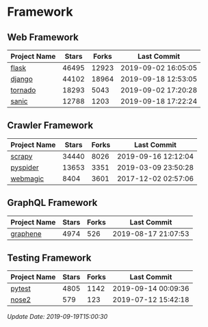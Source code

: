 # Framework

## Web Framework

| Project Name | Stars | Forks | Last Commit |
| ------------ | ----- | ----- | ----------- |
| [flask](https://github.com/pallets/flask) | 46495 | 12923 | 2019-09-02 16:05:05 |
| [django](https://github.com/django/django) | 44102 | 18964 | 2019-09-18 12:53:05 |
| [tornado](https://github.com/tornadoweb/tornado) | 18293 | 5043 | 2019-09-02 17:20:28 |
| [sanic](https://github.com/huge-success/sanic) | 12788 | 1203 | 2019-09-18 17:22:24 |

## Crawler Framework

| Project Name | Stars | Forks | Last Commit |
| ------------ | ----- | ----- | ----------- |
| [scrapy](https://github.com/scrapy/scrapy) | 34440 | 8026 | 2019-09-16 12:12:04 |
| [pyspider](https://github.com/binux/pyspider) | 13653 | 3351 | 2019-03-09 23:50:28 |
| [webmagic](https://github.com/code4craft/webmagic) | 8404 | 3601 | 2017-12-02 02:57:06 |

## GraphQL Framework

| Project Name | Stars | Forks | Last Commit |
| ------------ | ----- | ----- | ----------- |
| [graphene](https://github.com/graphql-python/graphene) | 4974 | 526 | 2019-08-17 21:07:53 |

## Testing Framework

| Project Name | Stars | Forks | Last Commit |
| ------------ | ----- | ----- | ----------- |
| [pytest](https://github.com/pytest-dev/pytest) | 4805 | 1142 | 2019-09-14 00:09:36 |
| [nose2](https://github.com/nose-devs/nose2) | 579 | 123 | 2019-07-12 15:42:18 |

*Update Date: 2019-09-19T15:00:30*
